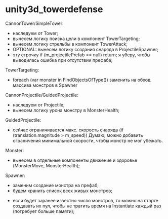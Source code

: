 # unity3d_towerdefense

CannonTower/SimpleTower: 
- наследуем от Tower;
- вынесем логику поиска цели в компонент TowerTargeting;
- вынесем логику стрельбы в компонент TowerAttack;
- OPTIONAL: вынесем логику создания снаряда в ProjectileSpawner;
- эту строчку if (m_projectilePrefab == null) return; я уберу, чтобы выводилась ошибка при отсутствии префаба;

TowerTargeting:
- foreach (var monster in FindObjectsOfType<Monster>()) заменить на обход массива монстров в Spawner

CannonProjectile/GuidedProjectile: 
- наследуем от Projectile;
- вынесем логику урона монстру в MonsterHealth;

GuidedProjectile:
- сейчас ограничивается макс. скорость снаряда (if (translation.magnitude > m_speed))
Думаю, можно добавить ограничения минимальной скорости, чтобы монстр не мог убежать.

Monster: 
- вынесем в отдельные компоненты движение и здоровье (MonsterMove, MonsterHealth);

Spawner: 
- заменим создание монстра на префаб;
- будем хранить список всех живых монстров;
* если будет заранее известно число монстров, то можно на старте создавать их пул, чтобы не тратить время на Instantiate каждый раз (потребует больше памяти);








